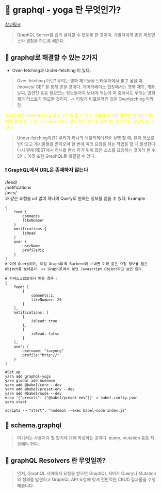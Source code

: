 # 📝 graphql - yoga 란 무엇인가?

[참고링크](https://nomadcoders.co)

> GraphQL Server를 쉽게 설치할 수 있도록 한 것이며, 개발자에게 좋은 퍼포먼스와 경험을 하도록 해준다.

## 📝 graphql로 해결할 수 있는 2가지

- Over-fetching과 Under-fetching 이 있다.

> Over-fetching 이란? 우리는 영화 제목들을 브라우저에서 받고 싶을 때, /movies/ GET 을 통해 받을 것이다. 데이터베이스 입장에서는 영화 제목, 개봉 날짜, 출연진 등등 필요없는 정보들까지 보내게 되는데 이 중에서도 우리는 영화 제목 리스트가 필요한 것이다. -> 이렇게 비효율적인 것을 Overfetching 이라 함.

<span style="color:yellow">Graphql은 overfetching 없이 코드를 짤 수 있고 개발자가 어떤 정보를 원하는 지에 대해 통제 할 수 있고 Frontend에서 영화 제목 정보를 원할 때, 제목만을 전달해 줄 수 있다.</span>

> Under-fetching이란? 우리가 하나의 애플리케이션을 실행 할 때, 유저 정보를 받아오고 게시물들을 받아오며 한 번에 여러 요청을 하는 작업을 할 때 발생한다. 다시 말해 REST에서 하나를 완성 하기 위해 많은 소스를 요청하는 것이라 볼 수 있다. 이것 또한 GraphQL로 해결할 수 있다.

### ❗️ GraphQL에서 URL은 존재하지 않는다

/feed/<br>
/notifications<br>
/usrs/<br>
과 같은 요청을 url 없이 하나의 Query로 원허는 정보를 얻을 수 있다.
Example

```
{
    feed {
        comments
        likeNumber
    }
    notifications {
        isRead
    }
    user {
        userName
        profilePic
    }
}
# 이게 Query이며, 이걸 GraphQL의 Backend에 보내면 이와 같은 요청 정보를 담은 Object를 보내준다. => GraphQl에서 보낸 Javascript Object라고 보면 된다.

# 자바스크립트에서 받은 경우 :
{
    feed: [
        {
            comments:1,
            likeNumber: 20
        }
    ],
    notifications: [
        {
            isRead: true
        },
        {
            isRead: false
        }
    ],
    user: {
        username: "taeyong"
        profile:"http://"
    }
}
```

```
#Set up
yarn add graphql-yoga
yarn global add nodemon
yarn add @babel/core --dev
yarn add @babel/preset-env --dev
yarn add @babel/node --dev
echo '{"presets": ["@babel/preset-env"]}' > babel.config.json
yarn start

scripts -> "start": "nodemon --exec babel-node index.js"
```

## 📝 schema.graphql

> 여기서는 사용자가 뭘 할지에 대해 작성하는 곳이다. query, mutation 등등 작성해야 한다.

## 📝 graphQL Resolvers 란 무엇일까?

> 먼저, GraphQL 서버에서 요청을 받으면 GraphQL 서버가 Query나 Mutation의 정의를 발견하고 GraphQL API 요청에 맞게 전반적인 CRUD 결과물을 수행해줍니다.
